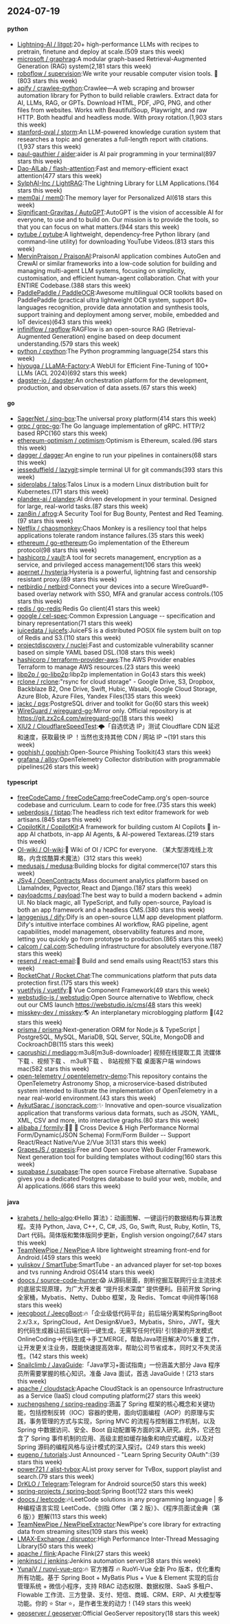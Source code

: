 ## 2024-07-19

#### python
* [Lightning-AI / litgpt](https://github.com/Lightning-AI/litgpt):20+ high-performance LLMs with recipes to pretrain, finetune and deploy at scale.(509 stars this week)
* [microsoft / graphrag](https://github.com/microsoft/graphrag):A modular graph-based Retrieval-Augmented Generation (RAG) system(2,181 stars this week)
* [roboflow / supervision](https://github.com/roboflow/supervision):We write your reusable computer vision tools. 💜(803 stars this week)
* [apify / crawlee-python](https://github.com/apify/crawlee-python):Crawlee—A web scraping and browser automation library for Python to build reliable crawlers. Extract data for AI, LLMs, RAG, or GPTs. Download HTML, PDF, JPG, PNG, and other files from websites. Works with BeautifulSoup, Playwright, and raw HTTP. Both headful and headless mode. With proxy rotation.(1,903 stars this week)
* [stanford-oval / storm](https://github.com/stanford-oval/storm):An LLM-powered knowledge curation system that researches a topic and generates a full-length report with citations.(1,937 stars this week)
* [paul-gauthier / aider](https://github.com/paul-gauthier/aider):aider is AI pair programming in your terminal(897 stars this week)
* [Dao-AILab / flash-attention](https://github.com/Dao-AILab/flash-attention):Fast and memory-efficient exact attention(477 stars this week)
* [SylphAI-Inc / LightRAG](https://github.com/SylphAI-Inc/LightRAG):The Lightning Library for LLM Applications.(164 stars this week)
* [mem0ai / mem0](https://github.com/mem0ai/mem0):The memory layer for Personalized AI(618 stars this week)
* [Significant-Gravitas / AutoGPT](https://github.com/Significant-Gravitas/AutoGPT):AutoGPT is the vision of accessible AI for everyone, to use and to build on. Our mission is to provide the tools, so that you can focus on what matters.(944 stars this week)
* [pytube / pytube](https://github.com/pytube/pytube):A lightweight, dependency-free Python library (and command-line utility) for downloading YouTube Videos.(813 stars this week)
* [MervinPraison / PraisonAI](https://github.com/MervinPraison/PraisonAI):PraisonAI application combines AutoGen and CrewAI or similar frameworks into a low-code solution for building and managing multi-agent LLM systems, focusing on simplicity, customisation, and efficient human-agent collaboration. Chat with your ENTIRE Codebase.(388 stars this week)
* [PaddlePaddle / PaddleOCR](https://github.com/PaddlePaddle/PaddleOCR):Awesome multilingual OCR toolkits based on PaddlePaddle (practical ultra lightweight OCR system, support 80+ languages recognition, provide data annotation and synthesis tools, support training and deployment among server, mobile, embedded and IoT devices)(643 stars this week)
* [infiniflow / ragflow](https://github.com/infiniflow/ragflow):RAGFlow is an open-source RAG (Retrieval-Augmented Generation) engine based on deep document understanding.(579 stars this week)
* [python / cpython](https://github.com/python/cpython):The Python programming language(254 stars this week)
* [hiyouga / LLaMA-Factory](https://github.com/hiyouga/LLaMA-Factory):A WebUI for Efficient Fine-Tuning of 100+ LLMs (ACL 2024)(692 stars this week)
* [dagster-io / dagster](https://github.com/dagster-io/dagster):An orchestration platform for the development, production, and observation of data assets.(67 stars this week)

#### go
* [SagerNet / sing-box](https://github.com/SagerNet/sing-box):The universal proxy platform(414 stars this week)
* [grpc / grpc-go](https://github.com/grpc/grpc-go):The Go language implementation of gRPC. HTTP/2 based RPC(160 stars this week)
* [ethereum-optimism / optimism](https://github.com/ethereum-optimism/optimism):Optimism is Ethereum, scaled.(96 stars this week)
* [dagger / dagger](https://github.com/dagger/dagger):An engine to run your pipelines in containers(68 stars this week)
* [jesseduffield / lazygit](https://github.com/jesseduffield/lazygit):simple terminal UI for git commands(393 stars this week)
* [siderolabs / talos](https://github.com/siderolabs/talos):Talos Linux is a modern Linux distribution built for Kubernetes.(171 stars this week)
* [plandex-ai / plandex](https://github.com/plandex-ai/plandex):AI driven development in your terminal. Designed for large, real-world tasks.(87 stars this week)
* [zan8in / afrog](https://github.com/zan8in/afrog):A Security Tool for Bug Bounty, Pentest and Red Teaming.(97 stars this week)
* [Netflix / chaosmonkey](https://github.com/Netflix/chaosmonkey):Chaos Monkey is a resiliency tool that helps applications tolerate random instance failures.(35 stars this week)
* [ethereum / go-ethereum](https://github.com/ethereum/go-ethereum):Go implementation of the Ethereum protocol(98 stars this week)
* [hashicorp / vault](https://github.com/hashicorp/vault):A tool for secrets management, encryption as a service, and privileged access management(106 stars this week)
* [apernet / hysteria](https://github.com/apernet/hysteria):Hysteria is a powerful, lightning fast and censorship resistant proxy.(89 stars this week)
* [netbirdio / netbird](https://github.com/netbirdio/netbird):Connect your devices into a secure WireGuard®-based overlay network with SSO, MFA and granular access controls.(105 stars this week)
* [redis / go-redis](https://github.com/redis/go-redis):Redis Go client(41 stars this week)
* [google / cel-spec](https://github.com/google/cel-spec):Common Expression Language -- specification and binary representation(71 stars this week)
* [juicedata / juicefs](https://github.com/juicedata/juicefs):JuiceFS is a distributed POSIX file system built on top of Redis and S3.(110 stars this week)
* [projectdiscovery / nuclei](https://github.com/projectdiscovery/nuclei):Fast and customizable vulnerability scanner based on simple YAML based DSL.(108 stars this week)
* [hashicorp / terraform-provider-aws](https://github.com/hashicorp/terraform-provider-aws):The AWS Provider enables Terraform to manage AWS resources.(23 stars this week)
* [libp2p / go-libp2p](https://github.com/libp2p/go-libp2p):libp2p implementation in Go(43 stars this week)
* [rclone / rclone](https://github.com/rclone/rclone):"rsync for cloud storage" - Google Drive, S3, Dropbox, Backblaze B2, One Drive, Swift, Hubic, Wasabi, Google Cloud Storage, Azure Blob, Azure Files, Yandex Files(135 stars this week)
* [jackc / pgx](https://github.com/jackc/pgx):PostgreSQL driver and toolkit for Go(60 stars this week)
* [WireGuard / wireguard-go](https://github.com/WireGuard/wireguard-go):Mirror only. Official repository is at https://git.zx2c4.com/wireguard-go(18 stars this week)
* [XIU2 / CloudflareSpeedTest](https://github.com/XIU2/CloudflareSpeedTest):🌩「自选优选 IP」测试 Cloudflare CDN 延迟和速度，获取最快 IP ！当然也支持其他 CDN / 网站 IP ~(191 stars this week)
* [gophish / gophish](https://github.com/gophish/gophish):Open-Source Phishing Toolkit(43 stars this week)
* [grafana / alloy](https://github.com/grafana/alloy):OpenTelemetry Collector distribution with programmable pipelines(26 stars this week)

#### typescript
* [freeCodeCamp / freeCodeCamp](https://github.com/freeCodeCamp/freeCodeCamp):freeCodeCamp.org's open-source codebase and curriculum. Learn to code for free.(735 stars this week)
* [ueberdosis / tiptap](https://github.com/ueberdosis/tiptap):The headless rich text editor framework for web artisans.(845 stars this week)
* [CopilotKit / CopilotKit](https://github.com/CopilotKit/CopilotKit):A framework for building custom AI Copilots 🤖 in-app AI chatbots, in-app AI Agents, & AI-powered Textareas.(219 stars this week)
* [OI-wiki / OI-wiki](https://github.com/OI-wiki/OI-wiki):🌟 Wiki of OI / ICPC for everyone. （某大型游戏线上攻略，内含炫酷算术魔法）(312 stars this week)
* [medusajs / medusa](https://github.com/medusajs/medusa):Building blocks for digital commerce(107 stars this week)
* [JSv4 / OpenContracts](https://github.com/JSv4/OpenContracts):Mass document analytics platform based on LlamaIndex, Pgvector, React and Django.(187 stars this week)
* [payloadcms / payload](https://github.com/payloadcms/payload):The best way to build a modern backend + admin UI. No black magic, all TypeScript, and fully open-source, Payload is both an app framework and a headless CMS.(380 stars this week)
* [langgenius / dify](https://github.com/langgenius/dify):Dify is an open-source LLM app development platform. Dify's intuitive interface combines AI workflow, RAG pipeline, agent capabilities, model management, observability features and more, letting you quickly go from prototype to production.(865 stars this week)
* [calcom / cal.com](https://github.com/calcom/cal.com):Scheduling infrastructure for absolutely everyone.(187 stars this week)
* [resend / react-email](https://github.com/resend/react-email):💌 Build and send emails using React(153 stars this week)
* [RocketChat / Rocket.Chat](https://github.com/RocketChat/Rocket.Chat):The communications platform that puts data protection first.(175 stars this week)
* [vuetifyjs / vuetify](https://github.com/vuetifyjs/vuetify):🐉 Vue Component Framework(49 stars this week)
* [webstudio-is / webstudio](https://github.com/webstudio-is/webstudio):Open Source alternative to Webflow, check out our CMS launch https://webstudio.is/cms(48 stars this week)
* [misskey-dev / misskey](https://github.com/misskey-dev/misskey):🌎 An interplanetary microblogging platform 🚀(42 stars this week)
* [prisma / prisma](https://github.com/prisma/prisma):Next-generation ORM for Node.js & TypeScript | PostgreSQL, MySQL, MariaDB, SQL Server, SQLite, MongoDB and CockroachDB(115 stars this week)
* [caorushizi / mediago](https://github.com/caorushizi/mediago):m3u8[m3u8-downloader] 视频在线提取工具 流媒体下载 、视频下载 、 m3u8下载 、 B站视频下载 桌面客户端 windows mac(582 stars this week)
* [open-telemetry / opentelemetry-demo](https://github.com/open-telemetry/opentelemetry-demo):This repository contains the OpenTelemetry Astronomy Shop, a microservice-based distributed system intended to illustrate the implementation of OpenTelemetry in a near real-world environment.(43 stars this week)
* [AykutSarac / jsoncrack.com](https://github.com/AykutSarac/jsoncrack.com):✨ Innovative and open-source visualization application that transforms various data formats, such as JSON, YAML, XML, CSV and more, into interactive graphs.(80 stars this week)
* [alibaba / formily](https://github.com/alibaba/formily):📱🚀 🧩 Cross Device & High Performance Normal Form/Dynamic(JSON Schema) Form/Form Builder -- Support React/React Native/Vue 2/Vue 3(131 stars this week)
* [GrapesJS / grapesjs](https://github.com/GrapesJS/grapesjs):Free and Open source Web Builder Framework. Next generation tool for building templates without coding(160 stars this week)
* [supabase / supabase](https://github.com/supabase/supabase):The open source Firebase alternative. Supabase gives you a dedicated Postgres database to build your web, mobile, and AI applications.(666 stars this week)

#### java
* [krahets / hello-algo](https://github.com/krahets/hello-algo):《Hello 算法》：动画图解、一键运行的数据结构与算法教程。支持 Python, Java, C++, C, C#, JS, Go, Swift, Rust, Ruby, Kotlin, TS, Dart 代码。简体版和繁体版同步更新，English version ongoing(7,647 stars this week)
* [TeamNewPipe / NewPipe](https://github.com/TeamNewPipe/NewPipe):A libre lightweight streaming front-end for Android.(459 stars this week)
* [yuliskov / SmartTube](https://github.com/yuliskov/SmartTube):SmartTube - an advanced player for set-top boxes and tvs running Android OS(414 stars this week)
* [doocs / source-code-hunter](https://github.com/doocs/source-code-hunter):😱 从源码层面，剖析挖掘互联网行业主流技术的底层实现原理，为广大开发者 “提升技术深度” 提供便利。目前开放 Spring 全家桶，Mybatis、Netty、Dubbo 框架，及 Redis、Tomcat 中间件等(168 stars this week)
* [jeecgboot / JeecgBoot](https://github.com/jeecgboot/JeecgBoot):🔥「企业级低代码平台」前后端分离架构SpringBoot 2.x/3.x，SpringCloud，Ant Design&Vue3，Mybatis，Shiro，JWT。强大的代码生成器让前后端代码一键生成，无需写任何代码! 引领新的开发模式OnlineCoding->代码生成->手工MERGE，帮助Java项目解决70%重复工作，让开发更关注业务，既能快速提高效率，帮助公司节省成本，同时又不失灵活性。(142 stars this week)
* [Snailclimb / JavaGuide](https://github.com/Snailclimb/JavaGuide):「Java学习+面试指南」一份涵盖大部分 Java 程序员所需要掌握的核心知识。准备 Java 面试，首选 JavaGuide！(213 stars this week)
* [apache / cloudstack](https://github.com/apache/cloudstack):Apache CloudStack is an opensource Infrastructure as a Service (IaaS) cloud computing platform(27 stars this week)
* [xuchengsheng / spring-reading](https://github.com/xuchengsheng/spring-reading):涵盖了 Spring 框架的核心概念和关键功能，包括控制反转（IOC）容器的使用，面向切面编程（AOP）的原理与实践，事务管理的方式与实现，Spring MVC 的流程与控制器工作机制，以及 Spring 中数据访问、安全、Boot 自动配置等方面的深入研究。此外，它还包含了 Spring 事件机制的应用、高级主题如缓存抽象和响应式编程，以及对 Spring 源码的编程风格与设计模式的深入探讨。(249 stars this week)
* [eugenp / tutorials](https://github.com/eugenp/tutorials):Just Announced - "Learn Spring Security OAuth":(39 stars this week)
* [power721 / alist-tvbox](https://github.com/power721/alist-tvbox):AList proxy server for TvBox, support playlist and search.(79 stars this week)
* [DrKLO / Telegram](https://github.com/DrKLO/Telegram):Telegram for Android source(50 stars this week)
* [spring-projects / spring-boot](https://github.com/spring-projects/spring-boot):Spring Boot(122 stars this week)
* [doocs / leetcode](https://github.com/doocs/leetcode):🔥LeetCode solutions in any programming language | 多种编程语言实现 LeetCode、《剑指 Offer（第 2 版）》、《程序员面试金典（第 6 版）》题解(113 stars this week)
* [TeamNewPipe / NewPipeExtractor](https://github.com/TeamNewPipe/NewPipeExtractor):NewPipe's core library for extracting data from streaming sites(109 stars this week)
* [LMAX-Exchange / disruptor](https://github.com/LMAX-Exchange/disruptor):High Performance Inter-Thread Messaging Library(50 stars this week)
* [apache / flink](https://github.com/apache/flink):Apache Flink(27 stars this week)
* [jenkinsci / jenkins](https://github.com/jenkinsci/jenkins):Jenkins automation server(38 stars this week)
* [YunaiV / ruoyi-vue-pro](https://github.com/YunaiV/ruoyi-vue-pro):🔥 官方推荐 🔥 RuoYi-Vue 全新 Pro 版本，优化重构所有功能。基于 Spring Boot + MyBatis Plus + Vue & Element 实现的后台管理系统 + 微信小程序，支持 RBAC 动态权限、数据权限、SaaS 多租户、Flowable 工作流、三方登录、支付、短信、商城、CRM、ERP、AI 大模型等功能。你的 ⭐️ Star ⭐️，是作者生发的动力！(149 stars this week)
* [geoserver / geoserver](https://github.com/geoserver/geoserver):Official GeoServer repository(18 stars this week)
